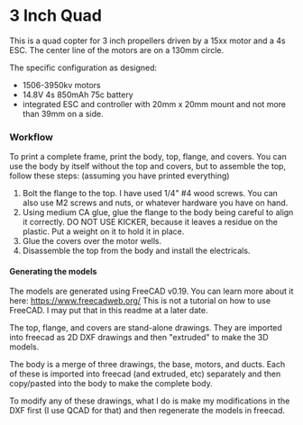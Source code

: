 # 3 Inch Quad

This is a quad copter for 3 inch propellers driven by a 15xx motor and a 4s ESC. The center line of the motors are on a 130mm circle.

The specific configuration as designed:
* 1506-3950kv motors
* 14.8V 4s 850mAh 75c battery
* integrated ESC and controller with 20mm x 20mm mount and not more than 39mm on a side.

### Workflow

To print a complete frame, print the body, top, flange, and covers. You can use the body by itself without the top and covers, but to assemble the top, follow these steps: (assuming you have printed everything)

1. Bolt the flange to the top. I have used 1/4" #4 wood screws. You can also use M2 screws and nuts, or whatever hardware you have on hand. 
2. Using medium CA glue, glue the flange to the body being careful to align it correctly. DO NOT USE KICKER, because it leaves a residue on the plastic. Put a weight on it to hold it in place. 
3. Glue the covers over the motor wells.
4. Disassemble the top from the body and install the electricals.

#### Generating the models

The models are generated using FreeCAD v0.19. You can learn more about it here: https://www.freecadweb.org/ This is not a tutorial on how to use FreeCAD. I may put that in this readme at a later date.

The top, flange, and covers are stand-alone drawings. They are imported into freecad as 2D DXF drawings and then "extruded" to make the 3D models. 

The body is a merge of three drawings, the base, motors, and ducts. Each of these is imported into freecad (and extruded, etc) separately and then copy/pasted into the body to make the complete body.

To modify any of these drawings, what I do is make my modifications in the DXF first (I use QCAD for that) and then regenerate the models in freecad. 